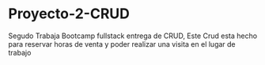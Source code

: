 # Proyecto-2-CRUD
Segudo Trabaja Bootcamp fullstack entrega de CRUD, Este Crud esta hecho para reservar horas de venta 
y poder realizar una visita en el lugar de trabajo
